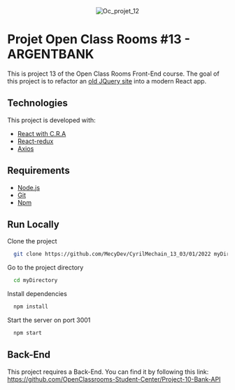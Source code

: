 <div align="center" id="top"> 
  <img src="https://user-images.githubusercontent.com/29403923/153619948-3ae8fe34-1e40-491a-990b-fcd179372309.png" alt="Oc_projet_12" />
</div>

# Projet Open Class Rooms #13 - ARGENTBANK

This is project 13 of the Open Class Rooms Front-End course. The goal of this project is to refactor an [old JQuery site](https://github.com/OpenClassrooms-Student-Center/P12_Front-end) into a modern React app.

## Technologies

This project is developed with:

- [React with C.R.A](https://pt-br.reactjs.org/)
- [React-redux](https://react-redux.js.org/)
- [Axios](https://axios-http.com/)

## Requirements

- [Node.js](https://nodejs.org/en/)
- [Git](https://git-scm.com/)
- [Npm](https://www.npmjs.com/)

## Run Locally

Clone the project

```bash
  git clone https://github.com/MecyDev/CyrilMechain_13_03/01/2022 myDirectory
```

Go to the project directory

```bash
  cd myDirectory
```

Install dependencies

```bash
  npm install
```

Start the server on port 3001

```bash
  npm start
```

## Back-End

This project requires a Back-End. You can find it by following this link: https://github.com/OpenClassrooms-Student-Center/Project-10-Bank-API
